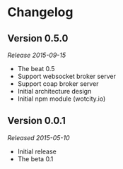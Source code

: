 Changelog
=========

Version 0.5.0
--------------
*Release 2015-09-15*

* The beat 0.5
* Support websocket broker server
* Support coap broker server
* Initial architecture design
* Initial npm module (wotcity.io)

Version 0.0.1
--------------
*Released 2015-05-10*

* Initial release
* The beta 0.1

